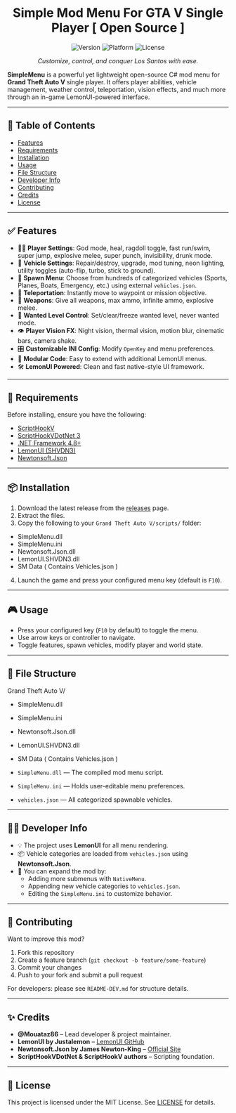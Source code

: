 <h1 align="center">Simple Mod Menu For GTA V Single Player [ Open Source ]</h1>

<p align="center">
  <img src="https://img.shields.io/badge/version-v1.1-blue" alt="Version">
  <img src="https://img.shields.io/badge/platform-PC-brightgreen" alt="Platform">
  <img src="https://img.shields.io/badge/license-MIT-lightgrey" alt="License">
</p>

<p align="center">
  <i>Customize, control, and conquer Los Santos with ease.</i>
</p>

**SimpleMenu** is a powerful yet lightweight open-source C# mod menu for **Grand Theft Auto V** single player. It offers player abilities, vehicle management, weather control, teleportation, vision effects, and much more through an in-game LemonUI-powered interface.

---

## 📑 Table of Contents

- [Features](#-features)
- [Requirements](#-requirements)
- [Installation](#-installation)
- [Usage](#-usage)
- [File Structure](#-file-structure)
- [Developer Info](#-developer-info)
- [Contributing](#-contributing)
- [Credits](#-credits)
- [License](#-license)

---

## ✅ Features

- 🚶‍♂️ **Player Settings**: God mode, heal, ragdoll toggle, fast run/swim, super jump, explosive melee, super punch, invisibility, drunk mode.
- 🚗 **Vehicle Settings**: Repair/destroy, upgrade, mod tuning, neon lighting, utility toggles (auto-flip, turbo, stick to ground).
- 🚙 **Spawn Menu**: Choose from hundreds of categorized vehicles (Sports, Planes, Boats, Emergency, etc.) using external `vehicles.json`.
- 🧭 **Teleportation**: Instantly move to waypoint or mission objective.
- 🔫 **Weapons**: Give all weapons, max ammo, infinite ammo, explosive melee.
- 🚓 **Wanted Level Control**: Set/clear/freeze wanted level, never wanted mode.
- 👁️ **Player Vision FX**: Night vision, thermal vision, motion blur, cinematic bars, camera shake.
- 🎛️ **Customizable INI Config**: Modify `OpenKey` and menu preferences.
- 🧩 **Modular Code**: Easy to extend with additional LemonUI menus.
- 🛠️ **LemonUI Powered**: Clean and fast native-style UI framework.

---

## 🔧 Requirements

Before installing, ensure you have the following:

- [ScriptHookV](http://www.dev-c.com/gtav/scripthookv/)
- [ScriptHookVDotNet 3](https://github.com/crosire/scripthookvdotnet)
- [.NET Framework 4.8+](https://dotnet.microsoft.com/en-us/download/dotnet-framework/net48)
- [LemonUI (SHVDN3)](https://github.com/LemonUIbyLemon/LemonUI)
- [Newtonsoft.Json](https://www.newtonsoft.com/json)

---

## 📦 Installation

1. Download the latest release from the [releases](https://github.com/Mouataz86/SimpleMenu/releases) page.
2. Extract the files.
3. Copy the following to your `Grand Theft Auto V/scripts/` folder:
- SimpleMenu.dll
- SimpleMenu.ini
- Newtonsoft.Json.dll
- LemonUI.SHVDN3.dll
- SM Data ( Contains Vehicles.json )


4. Launch the game and press your configured menu key (default is `F10`).

---

## 🎮 Usage

- Press your configured key (`F10` by default) to toggle the menu.
- Use arrow keys or controller to navigate.
- Toggle features, spawn vehicles, modify player and world state.

---

## 📁 File Structure

Grand Theft Auto V/
- SimpleMenu.dll
- SimpleMenu.ini
- Newtonsoft.Json.dll
- LemonUI.SHVDN3.dll
- SM Data ( Contains Vehicles.json )


- `SimpleMenu.dll` — The compiled mod menu script.
- `SimpleMenu.ini` — Holds user-editable menu preferences.
- `vehicles.json` — All categorized spawnable vehicles.

---

## 👨‍💻 Developer Info

- 💡 The project uses **LemonUI** for all menu rendering.
- 📦 Vehicle categories are loaded from `vehicles.json` using **Newtonsoft.Json**.
- 🎯 You can expand the mod by:
  - Adding more submenus with `NativeMenu`.
  - Appending new vehicle categories to `vehicles.json`.
  - Editing the `SimpleMenu.ini` to customize behavior.

---

## 🤝 Contributing

Want to improve this mod?

1. Fork this repository
2. Create a feature branch (`git checkout -b feature/some-feature`)
3. Commit your changes
4. Push to your fork and submit a pull request

For developers: please see `README-DEV.md` for structure details.

---

## ✨ Credits

- **@Mouataz86** – Lead developer & project maintainer.
- **LemonUI by Justalemon** – [LemonUI GitHub](https://github.com/LemonUIbyLemon/LemonUI)
- **Newtonsoft.Json by James Newton-King** – [Official Site](https://www.newtonsoft.com/json)
- **ScriptHookVDotNet & ScriptHookV authors** – Scripting foundation.

---

## 📜 License

This project is licensed under the MIT License. See [LICENSE](LICENSE) for details.

